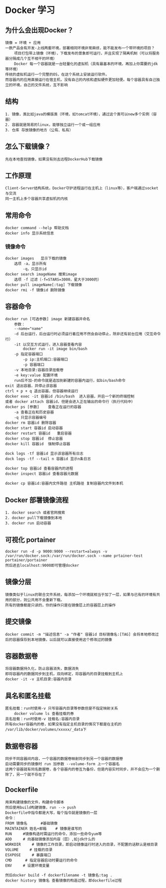 # Docker 学习

## 为什么会出现Docker？
    镜像 = 环境 + 应用
    一款产品会有开发-上线两套环境，部署相同环境非常麻烦，能不能发布一个带环境的项目？
        项目打包带上镜像（环境），下载发布的景象即可运行，并且实现了隔离机制（可以将服务器分隔成几个互不相干的环境）
        Docker 每一个容器就是一台轻量化的虚拟机（具有最基本的环境，再加上你需要的jdk等环境）
    传统的虚拟机运行一个完整的OS，在这个系统上安装运行软件。
    而容器内的应用直接运行在宿主机，没有自己的内核和虚拟硬件更加轻便。每个容器具有自己独立的环境，自己的文件系统，互不影响

## 结构
    1. 镜像，类比如java的模版类（环境，如tomcat环境），通过这个类可以new多个实例（容器）
    2. 容器就是简易的linux，能够独立运行一个或一组应用
    3. 仓库 存放镜像的地方（公有、私有）

## 怎么下载镜像？
    先在本地查找镜像，如果没有则去远程DockerHub下载镜像

## 工作原理
    Client-Server结构系统，Docker守护进程运行在主机上（linux等），客户端通过socket与交流
    同一主机上多个容器共享虚拟机的内核

## 常用命令
    docker command --help 帮助文档
    docker info 显示系统信息
### 镜像命令
    docker images   显示下载的镜像
        选项 -a，显示所有
            -q，只显示id
    docker search imageName 搜索image
        选项 -f 过滤（-f=STARS=3000，星大于3000的）
    docker pull imageName[:tag] 下载镜像
    docker rmi -f 镜像id 删除镜像

## 容器命令
    docker run [可选参数] image 新建容器并命名
        参数：
        --name="name"
        -d 后台运行，后台运行时必须运行着应用不然会自动停止，除非还有前台应用（交互命令行）
        -it 以交互方式运行，进入容器查看内容
            docker run -it image bin/bash
        -p 指定容器端口
            -p ip:主机端口:容器端口
            -p 容器端口
        -v 本地目录:容器目录挂载卷
        -e key:value 配置环境
        run后不加-的命令就是追加到新建的容器内运行，如bin/bash命令
    exit 退出容器，并停止该容器
    ctrl + p + q 退出容器，但容器继续运行
    docker exec -it 容器id /bin/bash  进入容器，开启一个新的终端控制
    或者 docker attach 容器id，但是会进入正在输出的命令行（执行代码中）
    docker ps [参数]    查看正在运行的容器
        -a 查看正在和历史容器
        -q 只显示容器编号
    docker rm 容器id 删除容器
    docker start 容器id 启动容器
    docker restart 容器id   重启容器
    docker stop 容器id  停止容器
    docker kill 容器id  强制停止容器

    dock logs -tf 容器id 显示该容器所有日志
    dock logs -tf --tail n 容器id 显示n条日志

    docker top 容器id 查看容器内的进程
    docker inspect 容器id 查看容器元数据

    docker cp 容器id:容器内文件路径 主机路径 复制容器内文件到本机

## Docker 部署镜像流程
    1. docker search 或者官网搜索
    2. docker pull下载镜像到本地
    3. docker run 启动容器

## 可视化 portainer
    docker run -d -p 9000:9000 --restart=always -v /var/run/docker.sock:/var/run/docker.sock --name prtainer-test portainer/portainer
    然后进去localhost:9000即可管理docker

## 镜像分层
    镜像类似于linux的联合文件系统，每添加一个环境就相当于加了一层，如果与已有的环境有共用的部分，则公共用不会重新下载。
    所有的镜像都是只读的，你的操作只是在镜像层上的容器层上的操作

## 提交镜像
    docker commit -m "描述信息" -a "作者" 容器id 目标镜像名:[TAG] 会将本地修改过后的容器保存到本地镜像，以后就可以直接使用这个修改过的镜像

## 容器数据卷
    将容器数据持久化，防止容器消失，数据消失
    即将容器内的数据同步到主机，双向绑定，将容器内的目录挂载到主机上
    docker -it -v 主机目录:容器内目录

## 具名和匿名挂载
    匿名挂载：run时使用-v 只写容器内目录等参数但是不指定映射关系
        docker volume ls 查看挂载的券
    具名挂载：run时使用-v 挂载名:容器内目录
    所有docker容器内的卷，如果没有指定主机目录的情况下都是在主机的 /var/lib/docker/volumes/xxxxx/_data下

## 数据卷容器
    同步不同容器间内容，一个容器的数据卷映射同步到另一个容器的数据卷
    启动需要同步的镜像时 run 加参数 --volume-form 上一个容器名
    这两个容器就有同名数据卷，各个容器内的卷互为备份，但是内容实时同步，并不会应为一个删除了，另一个就不存在了
## Dockerfile
    用来构建镜像的文件，构建命令脚本
    然后使用build构建镜像，run --> push 
    Dockerfile中指令都是大写，每个指令就是镜像的一层
    命令：
    FROM 镜像名      #基础镜像
    MAINTAINER 姓名+邮箱    # 镜像是谁写的
    RUN     #镜像构造时需运行的命令，添加一些命令yum等
    ADD     # 向基础镜像添加内容（层）,如jdk什么的
    WORKDIR     # 镜像的工作目录，即启动镜像运行时进入的目录，不配置的话默认是根目录
    VOLUME     # 挂载的目录
    ESXPOSE     # 暴露端口
    CMD      # 指定容器启动时要运行的命令
    ENV     # 设置环境变量

    然后docker build -f dockerfilename -t 镜像名:tag .
    docker history 镜像名 查看镜像的构造过程，即dockerfile过程